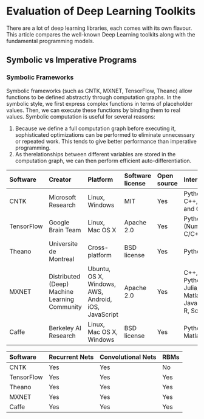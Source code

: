 # Evaluation of Deep Learning Toolkits

There are a lot of deep learning libraries, each comes with its own flavour. This article compares the well-known Deep Learning toolkits along with the fundamental programming models.

##  Symbolic vs Imperative Programs

###  Symbolic Frameworks

Symbolic frameworks (such as CNTK, MXNET, TensorFlow, Theano) allow functions to be defined abstractly through computation graphs. In the symbolic style, we first express complex functions in terms of placeholder values. Then, we can execute these functions by binding them to real values. Symbolic computation is useful for several reasons:

1. Because we define a full computation graph before executing it, sophisticated optimizations can be performed to eliminate unnecessary or repeated work. This tends to give better performance than imperative programming. 
2. As therelationships between different variables are stored in the computation graph, we can then perform efficient auto-differentiation.

| Software | Creator | Platform | Software license | Open source | Interface | CUDA support | 
|:----------|:-------|:---------|:-----------------|:------------|:----------|:------------|
| CNTK | Microsoft Research | Linux, Windows | MIT | Yes | Python, C++, C# and CLI | Yes |
| TensorFlow | Google Brain Team | Linux, Mac OS X| Apache 2.0 | Yes | Python (Numpy), C/C++ | Yes |
| Theano | Universite de Montreal | Cross-platform | BSD license | Yes | Python | Yes | Yes |Yes |
| MXNET | Distributed (Deep) Machine Learning Community | Ubuntu, OS X, Windows, AWS, Android, iOS, JavaScript | Apache 2.0 | Yes | C++, Python, Julia, Matlab, JavaScript, R, Scala | Yes |
| Caffe | Berkeley AI Research | Linux, Mac OS X, Windows | BSD license | Yes | Python, Matlab | Yes |


| Software | Recurrent Nets | Convolutional Nets | RBMs |
|:---------|:---------------|:-------------------|:-----|
| CNTK | Yes | Yes | No |
| TensorFlow | Yes | Yes | Yes|
| Theano | Yes |Yes | Yes |
| MXNET | Yes | Yes | Yes |
| Caffe | Yes | Yes | Yes |
